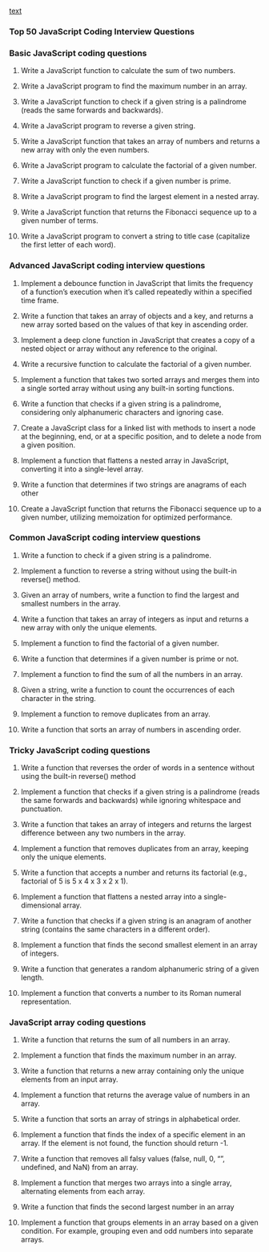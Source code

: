 [text](https://www.keka.com/javascript-coding-interview-questions-and-answers)

### Top 50 JavaScript Coding Interview Questions

### Basic JavaScript coding questions

1. Write a JavaScript function to calculate the sum of two numbers.

2. Write a JavaScript program to find the maximum number in an array.

3. Write a JavaScript function to check if a given string is a palindrome (reads the same forwards and backwards).

4. Write a JavaScript program to reverse a given string.

5. Write a JavaScript function that takes an array of numbers and returns a new array with only the even numbers.

6. Write a JavaScript program to calculate the factorial of a given number.

7. Write a JavaScript function to check if a given number is prime.

8. Write a JavaScript program to find the largest element in a nested array.

9. Write a JavaScript function that returns the Fibonacci sequence up to a given number of terms.

10. Write a JavaScript program to convert a string to title case (capitalize the first letter of each word).

### Advanced JavaScript coding interview questions

1. Implement a debounce function in JavaScript that limits the frequency of a function’s execution when it’s called repeatedly within a specified time frame.

2. Write a function that takes an array of objects and a key, and returns a new array sorted based on the values of that key in ascending order.

3. Implement a deep clone function in JavaScript that creates a copy of a nested object or array without any reference to the original.

4. Write a recursive function to calculate the factorial of a given number.

5. Implement a function that takes two sorted arrays and merges them into a single sorted array without using any built-in sorting functions.

6. Write a function that checks if a given string is a palindrome, considering only alphanumeric characters and ignoring case.

7. Create a JavaScript class for a linked list with methods to insert a node at the beginning, end, or at a specific position, and to delete a node from a given position.

8. Implement a function that flattens a nested array in JavaScript, converting it into a single-level array.

9. Write a function that determines if two strings are anagrams of each other

10. Create a JavaScript function that returns the Fibonacci sequence up to a given number, utilizing memoization for optimized performance.

### Common JavaScript coding interview questions

1. Write a function to check if a given string is a palindrome.

2. Implement a function to reverse a string without using the built-in reverse() method.

3. Given an array of numbers, write a function to find the largest and smallest numbers in the array.

4. Write a function that takes an array of integers as input and returns a new array with only the unique elements.

5. Implement a function to find the factorial of a given number.

6. Write a function that determines if a given number is prime or not.

7. Implement a function to find the sum of all the numbers in an array.

8. Given a string, write a function to count the occurrences of each character in the string.

9. Implement a function to remove duplicates from an array.

10. Write a function that sorts an array of numbers in ascending order.

### Tricky JavaScript coding questions

1. Write a function that reverses the order of words in a sentence without using the built-in reverse() method

2. Implement a function that checks if a given string is a palindrome (reads the same forwards and backwards) while ignoring whitespace and punctuation.

3. Write a function that takes an array of integers and returns the largest difference between any two numbers in the array.

4. Implement a function that removes duplicates from an array, keeping only the unique elements.

5. Write a function that accepts a number and returns its factorial (e.g., factorial of 5 is 5 x 4 x 3 x 2 x 1).

6. Implement a function that flattens a nested array into a single-dimensional array.

7. Write a function that checks if a given string is an anagram of another string (contains the same characters in a different order).

8. Implement a function that finds the second smallest element in an array of integers.

9. Write a function that generates a random alphanumeric string of a given length.

10. Implement a function that converts a number to its Roman numeral representation.

### JavaScript array coding questions

1. Write a function that returns the sum of all numbers in an array.

2. Implement a function that finds the maximum number in an array.

3. Write a function that returns a new array containing only the unique elements from an input array.

4. Implement a function that returns the average value of numbers in an array.

5. Write a function that sorts an array of strings in alphabetical order.

6. Implement a function that finds the index of a specific element in an array. If the element is not found, the function should return -1.

7. Write a function that removes all falsy values (false, null, 0, “”, undefined, and NaN) from an array.

8. Implement a function that merges two arrays into a single array, alternating elements from each array.

9. Write a function that finds the second largest number in an array

10. Implement a function that groups elements in an array based on a given condition. For example, grouping even and odd numbers into separate arrays.
